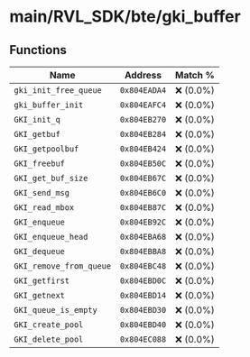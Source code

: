 # main/RVL_SDK/bte/gki_buffer

## Functions

| Name | Address | Match % |
|------|---------|---------|
| `gki_init_free_queue` | `0x804EADA4` | :x: (0.0%) |
| `gki_buffer_init` | `0x804EAFC4` | :x: (0.0%) |
| `GKI_init_q` | `0x804EB270` | :x: (0.0%) |
| `GKI_getbuf` | `0x804EB284` | :x: (0.0%) |
| `GKI_getpoolbuf` | `0x804EB424` | :x: (0.0%) |
| `GKI_freebuf` | `0x804EB50C` | :x: (0.0%) |
| `GKI_get_buf_size` | `0x804EB67C` | :x: (0.0%) |
| `GKI_send_msg` | `0x804EB6C0` | :x: (0.0%) |
| `GKI_read_mbox` | `0x804EB87C` | :x: (0.0%) |
| `GKI_enqueue` | `0x804EB92C` | :x: (0.0%) |
| `GKI_enqueue_head` | `0x804EBA68` | :x: (0.0%) |
| `GKI_dequeue` | `0x804EBBA8` | :x: (0.0%) |
| `GKI_remove_from_queue` | `0x804EBC48` | :x: (0.0%) |
| `GKI_getfirst` | `0x804EBD0C` | :x: (0.0%) |
| `GKI_getnext` | `0x804EBD14` | :x: (0.0%) |
| `GKI_queue_is_empty` | `0x804EBD30` | :x: (0.0%) |
| `GKI_create_pool` | `0x804EBD40` | :x: (0.0%) |
| `GKI_delete_pool` | `0x804EC088` | :x: (0.0%) |